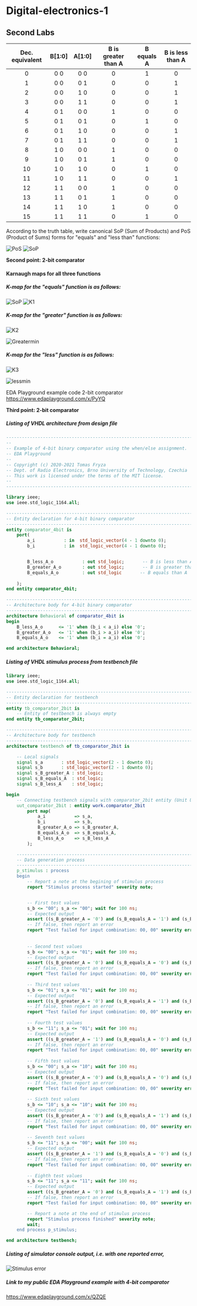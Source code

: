 # Digital-electronics-1
  ## Second Labs 


| **Dec. equivalent** | **B[1:0]** | **A[1:0]** | **B is greater than A** | **B equals A** | **B is less than A** |
| :-: | :-: | :-: | :-: | :-: | :-: |
| 0 | 0 0 | 0 0 | 0 | 1 | 0 |
| 1 | 0 0 | 0 1 | 0 | 0 | 1 |
| 2 | 0 0 | 1 0 | 0 | 0 | 1 |
| 3 | 0 0 | 1 1 | 0 | 0 | 1 |
| 4 | 0 1 | 0 0 | 1 | 0 | 0 |
| 5 | 0 1 | 0 1 | 0 | 1 | 0 |
| 6 | 0 1 | 1 0 | 0 | 0 | 1 |
| 7 | 0 1 | 1 1 | 0 | 0 | 1 |
| 8 | 1 0 | 0 0 | 1 | 0 | 0 |
| 9 | 1 0 | 0 1 | 1 | 0 | 0 |
| 10 | 1 0 | 1 0 | 0 | 1 | 0 |
| 11 | 1 0 | 1 1 | 0 | 0 | 1 |
| 12 | 1 1 | 0 0 | 1 | 0 | 0 |
| 13 | 1 1 | 0 1 | 1 | 0 | 0 |
| 14 | 1 1 | 1 0 | 1 | 0 | 0 |
| 15 | 1 1 | 1 1 | 0 | 1 | 0 |

According to the truth table, write canonical SoP (Sum of Products) and PoS (Product of Sums) forms for "equals" and "less than" functions:

![PoS](https://user-images.githubusercontent.com/60606149/108215914-2354de00-7132-11eb-9e93-31527790d3d5.gif)
![SoP](https://user-images.githubusercontent.com/60606149/108217657-25b83780-7134-11eb-856a-1b495bbcbeb5.gif)

**Second point: 2-bit comparator**

#### Karnaugh maps for all three functions

##### K-map for the "equals" function is as follows:
![SoP](https://user-images.githubusercontent.com/60606149/108217657-25b83780-7134-11eb-856a-1b495bbcbeb5.gif)
![K1](https://user-images.githubusercontent.com/60606149/108256977-780e4e00-715e-11eb-9ec4-520146cf5102.png)

##### K-map for the "greater" function is as follows:
![K2](https://user-images.githubusercontent.com/60606149/108257180-b7d53580-715e-11eb-877d-32fd9440cd4f.png)

![Greatermin](https://user-images.githubusercontent.com/60606149/108259539-801bbd00-7161-11eb-8ffc-b8e50731b439.gif)

##### K-map for the "less" function is as follows:
![K3](https://user-images.githubusercontent.com/60606149/108257255-ce7b8c80-715e-11eb-91f6-4e503d75d109.png)

![lessmin](https://user-images.githubusercontent.com/60606149/108259668-a8a3b700-7161-11eb-91a8-71a514b0efdc.gif)

EDA Playground example code 2-bit comparator
https://www.edaplayground.com/x/PyYQ 

**Third point: 2-bit comparator**

##### Listing of VHDL architecture from design file

```vhdl
------------------------------------------------------------------------
--
-- Example of 4-bit binary comparator using the when/else assignment.
-- EDA Playground
--
-- Copyright (c) 2020-2021 Tomas Fryza
-- Dept. of Radio Electronics, Brno University of Technology, Czechia
-- This work is licensed under the terms of the MIT license.
--
------------------------------------------------------------------------

library ieee;
use ieee.std_logic_1164.all;

------------------------------------------------------------------------
-- Entity declaration for 4-bit binary comparator
------------------------------------------------------------------------
entity comparator_4bit is
    port(
        a_i           : in  std_logic_vector(4 - 1 downto 0);
        b_i           : in  std_logic_vector(4 - 1 downto 0);


        B_less_A_o    		 : out std_logic;       -- B is less than A
        B_greater_A_o	     : out std_logic;       -- B is greater than A
        B_equals_A_o		 : out std_logic       -- B equals than A
        
    );
end entity comparator_4bit;

------------------------------------------------------------------------
-- Architecture body for 4-bit binary comparator
------------------------------------------------------------------------
architecture Behavioral of comparator_4bit is
begin
    B_less_A_o   	<= '1' when (b_i < a_i) else '0';
    B_greater_A_o	<= '1' when (b_i > a_i) else '0';
	B_equals_A_o	<= '1' when (b_i = a_i) else '0';

end architecture Behavioral;
```

##### Listing of VHDL stimulus process from testbench file

```vhdl
library ieee;
use ieee.std_logic_1164.all;

------------------------------------------------------------------------
-- Entity declaration for testbench
------------------------------------------------------------------------
entity tb_comparator_2bit is
    -- Entity of testbench is always empty
end entity tb_comparator_2bit;

------------------------------------------------------------------------
-- Architecture body for testbench
------------------------------------------------------------------------
architecture testbench of tb_comparator_2bit is

    -- Local signals
    signal s_a       : std_logic_vector(2 - 1 downto 0);
    signal s_b       : std_logic_vector(2 - 1 downto 0);
    signal s_B_greater_A : std_logic;
    signal s_B_equals_A  : std_logic;
    signal s_B_less_A    : std_logic;

begin
    -- Connecting testbench signals with comparator_2bit entity (Unit Under Test)
    uut_comparator_2bit : entity work.comparator_2bit
        port map(
            a_i           => s_a,
            b_i           => s_b,
            B_greater_A_o => s_B_greater_A,
            B_equals_A_o  => s_B_equals_A,
            B_less_A_o    => s_B_less_A
        );

    --------------------------------------------------------------------
    -- Data generation process
    --------------------------------------------------------------------
    p_stimulus : process
    begin
        -- Report a note at the begining of stimulus process
        report "Stimulus process started" severity note;


        -- First test values
        s_b <= "00"; s_a <= "00"; wait for 100 ns;
        -- Expected output
        assert ((s_B_greater_A = '0') and (s_B_equals_A = '1') and (s_B_less_A = '0'))
        -- If false, then report an error
        report "Test failed for input combination: 00, 00" severity error;
        
        
        -- Second test values
        s_b <= "00"; s_a <= "01"; wait for 100 ns;
        -- Expected output
        assert ((s_B_greater_A = '0') and (s_B_equals_A = '0') and (s_B_less_A = '1'))
        -- If false, then report an error
        report "Test failed for input combination: 00, 00" severity error;
        
        -- Third test values
        s_b <= "01"; s_a <= "01"; wait for 100 ns;
        -- Expected output
        assert ((s_B_greater_A = '0') and (s_B_equals_A = '1') and (s_B_less_A = '0'))
        -- If false, then report an error
        report "Test failed for input combination: 00, 00" severity error;
        
        -- Fourth test values
        s_b <= "11"; s_a <= "01"; wait for 100 ns;
        -- Expected output
        assert ((s_B_greater_A = '1') and (s_B_equals_A = '0') and (s_B_less_A = '0'))
        -- If false, then report an error
        report "Test failed for input combination: 00, 00" severity error;
        
        -- Fifth test values
        s_b <= "00"; s_a <= "10"; wait for 100 ns;
        -- Expected output
        assert ((s_B_greater_A = '0') and (s_B_equals_A = '0') and (s_B_less_A = '1'))
        -- If false, then report an error
        report "Test failed for input combination: 00, 00" severity error;
        
        -- Sixth test values
        s_b <= "10"; s_a <= "10"; wait for 100 ns;
        -- Expected output
        assert ((s_B_greater_A = '0') and (s_B_equals_A = '1') and (s_B_less_A = '0'))
        -- If false, then report an error
        report "Test failed for input combination: 00, 00" severity error;
         
        -- Seventh test values
        s_b <= "11"; s_a <= "00"; wait for 100 ns;
        -- Expected output
        assert ((s_B_greater_A = '1') and (s_B_equals_A = '0') and (s_B_less_A = '0'))
        -- If false, then report an error
        report "Test failed for input combination: 00, 00" severity error;
        
        -- Eighth test values
        s_b <= "11"; s_a <= "11"; wait for 100 ns;
        -- Expected output
        assert ((s_B_greater_A = '0') and (s_B_equals_A = '1') and (s_B_less_A = '0'))
        -- If false, then report an error
        report "Test failed for input combination: 00, 00" severity error;

        -- Report a note at the end of stimulus process
        report "Stimulus process finished" severity note;
        wait;
    end process p_stimulus;

end architecture testbench;


```

##### Listing of simulator console output, i.e. with one reported error,

![Stimulus error](https://user-images.githubusercontent.com/60606149/108278278-17413e80-717b-11eb-9586-913f348c5aab.png)

##### Link to my public EDA Playground example with 4-bit comparator
https://www.edaplayground.com/x/QZQE

